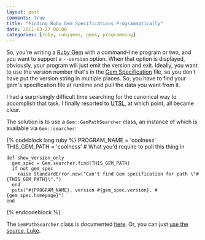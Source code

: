 ```yaml
---
layout: post
comments: true
title: "Finding Ruby Gem Specifications Programmatically"
date: 2011-03-27 00:00
categories: [ruby, rubygems, gems, programming]
---
```


So, you're writing a [Ruby Gem][] with a command-line program or two, and
you want to support a `--version` option. When that option is displayed,
obviously, your program will just emit the version and exit. Ideally, you
want to use the version number that's in the [Gem Specification][] file, so
you don't have put the version string in multiple places. So, you have to
find your gem's specification file at runtime and pull the data you want
from it.

I had a surprisingly difficult time searching for the canonical way to
accomplish that task. I finally resorted to [UTSL][], at which point, all
became clear.

The solution is to use a `Gem::GemPathSearcher` class, an instance of which
is available via `Gem::searcher`:

{% codeblock lang:ruby %}
    PROGRAM_NAME = 'coolness'
    THIS_GEM_PATH = 'coolness' # What you'd require to pull this thing in

    def show_version_only
      gem_spec = Gem.searcher.find(THIS_GEM_PATH)
      if not gem_spec
        raise StandardError.new("Can't find Gem specification for path \"#{THIS_GEM_PATH}\".")
      end
      puts("#{PROGRAM_NAME}, version #{gem_spec.version}. #{gem_spec.homepage}")
    end
{% endcodeblock %}

The `GemPathSearcher` class is documented
[here](http://rubygems.rubyforge.org/rubygems-update/Gem/GemPathSearcher.html).
Or, you can just [use the source, Luke](https://github.com/rubygems/rubygems/blob/master/lib/rubygems/gem_path_searcher.rb).

[Ruby Gem]: https://rubygems.org/
[Gem Specification]: http://docs.rubygems.org/read/chapter/20
[UTSL]: http://www.catb.org/jargon/html/U/UTSL.html
